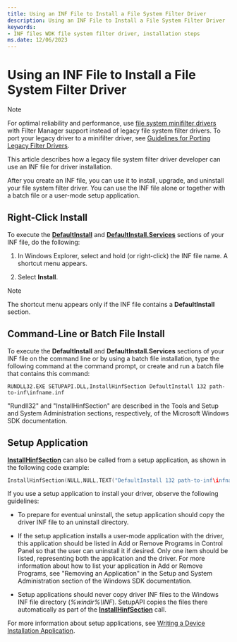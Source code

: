```yaml
---
title: Using an INF File to Install a File System Filter Driver
description: Using an INF File to Install a File System Filter Driver
keywords:
- INF files WDK file system filter driver, installation steps
ms.date: 12/06/2023
---
```


# Using an INF File to Install a File System Filter Driver

> [!NOTE]
> For optimal reliability and performance, use [file system minifilter drivers](./filter-manager-concepts.md) with Filter Manager support instead of legacy file system filter drivers. To port your legacy driver to a minifilter driver, see [Guidelines for Porting Legacy Filter Drivers](guidelines-for-porting-legacy-filter-drivers.md).

This article describes how a legacy file system filter driver developer can use an INF file for driver installation.

After you create an INF file, you can use it to install, upgrade, and uninstall your file system filter driver. You can use the INF file alone or together with a batch file or a user-mode setup application.

## Right-Click Install

To execute the [**DefaultInstall**](../install/inf-defaultinstall-section.md) and [**DefaultInstall.Services**](../install/inf-defaultinstall-services-section.md) sections of your INF file, do the following:

1. In Windows Explorer, select and hold (or right-click) the INF file name. A shortcut menu appears.

2. Select **Install**.

> [!NOTE]
> The shortcut menu appears only if the INF file contains a **DefaultInstall** section.

## Command-Line or Batch File Install

To execute the **DefaultInstall** and **DefaultInstall.Services** sections of your INF file on the command line or by using a batch file installation, type the following command at the command prompt, or create and run a batch file that contains this command:

``` console
RUNDLL32.EXE SETUPAPI.DLL,InstallHinfSection DefaultInstall 132 path-to-inf\infname.inf
```

"Rundll32" and "InstallHinfSection" are described in the Tools and Setup and System Administration sections, respectively, of the Microsoft Windows SDK documentation.

## Setup Application

[**InstallHinfSection**](/windows/win32/api/setupapi/nf-setupapi-installhinfsectiona) can also be called from a setup application, as shown in the following code example:

```cpp
InstallHinfSection(NULL,NULL,TEXT("DefaultInstall 132 path-to-inf\infname.inf"),0); 
```

If you use a setup application to install your driver, observe the following guidelines:

* To prepare for eventual uninstall, the setup application should copy the driver INF file to an uninstall directory.

* If the setup application installs a user-mode application with the driver, this application should be listed in Add or Remove Programs in Control Panel so that the user can uninstall it if desired. Only one item should be listed, representing both the application and the driver. For more information about how to list your application in Add or Remove Programs, see "Removing an Application" in the Setup and System Administration section of the Windows SDK documentation.

* Setup applications should never copy driver INF files to the Windows INF file directory (*%windir%\\INF*). SetupAPI copies the files there automatically as part of the [**InstallHinfSection**](/windows/win32/api/setupapi/nf-setupapi-installhinfsectiona) call.

For more information about setup applications, see [Writing a Device Installation Application](../install/writing-a-device-installation-application.md).

